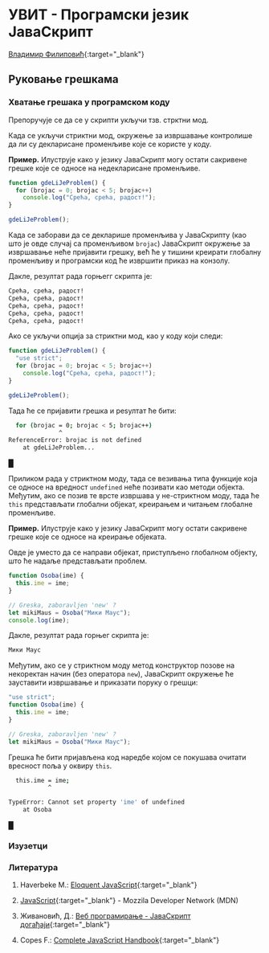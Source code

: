 
# УВИТ - Програмски језик ЈаваСкрипт

[Владимир Филиповић](https://vladofilipovic.github.io/index-cy.html){:target="_blank"}

## Руковање грешкама

### Хватање грешака у програмском коду

Препоручује се да се у скрипти укључи тзв. стрктни мод.

Када се укључи стриктни мод, окружење за извршавање контролише да ли су декларисане променљиве које се користе у коду.

**Пример.** Илуструје како у језику ЈаваСкрипт могу остати сакривене грешке које се односе на недекларисане променљиве.

```js
function gdeLiJeProblem() {
  for (brojac = 0; brojac < 5; brojac++)
    console.log("Срећа, срећа, радост!");
}

gdeLiJeProblem();
```

Када се заборави да се декларише променљива у ЈаваСкрипту (као што је овде случај са променљивом `brojac`) ЈаваСкрипт окружење за извршавање неће пријавити грешку, већ ће у тишини креирати глобалну променљиву и програмски код ће извршити приказ на конзолу.

Дакле, резултат рада горњегг скрипта је:

```bash
Срећа, срећа, радост!
Срећа, срећа, радост!
Срећа, срећа, радост!
Срећа, срећа, радост!
Срећа, срећа, радост!
```

Ако се укључи опција за стриктни мод, као у коду који следи:

```js
function gdeLiJeProblem() {
  "use strict";
  for (brojac = 0; brojac < 5; brojac++)
    console.log("Срећа, срећа, радост!");
}

gdeLiJeProblem();
```

Тада ће се пријавити грешка и реѕултат ће бити:

```bash
  for (brojac = 0; brojac < 5; brojac++)
              ^
ReferenceError: brojac is not defined
    at gdeLiJeProblem...
```

&#9608;

Приликом рада у стриктном моду, тада се везивања типа функције која се односе на вредност `undefined` неће позивати као методи објекта. Међутим, ако се позив те врсте извршава у не-стриктном моду, тада ће `this` представљати глобални објекат, креирањем и читањем глобалне променљиве.

**Пример.** Илуструје како у језику ЈаваСкрипт могу остати сакривене грешке које се односе на креирање објеката.

Овде је уместо да се направи објекат, приступљено глобалном објекту, што ће надаље представљати проблем.

```js
function Osoba(ime) {
  this.ime = ime;
}

// Greska, zaboravljen 'new' ?
let mikiMaus = Osoba("Мики Маус");
console.log(ime);
```

Дакле, резултат рада горњег скрипта је:

```bash
Мики Маус
```

Међутим, ако се у стриктном моду метод конструктор позове на некоректан начин (без оператора `new`), ЈаваСкрипт окружење ће зауставити извршавање и приказати поруку о грешци:

```js
"use strict";
function Osoba(ime) {
  this.ime = ime;
}

// Greska, zaboravljen 'new' ?
let mikiMaus = Osoba("Мики Маус");
```

Грешка ће бити пријављена код наредбе којом се покушава очитати вресност поља у оквиру `this`.

```bash
  this.ime = ime;
           ^

TypeError: Cannot set property 'ime' of undefined
    at Osoba
```

&#9608;

### Изузетци

### Литература

1. Haverbeke M.: [Eloquent JavaScript](https://eloquentjavascript.net/){:target="_blank"}

1. [JavaScript](https://developer.mozilla.org/en-US/docs/Web/JavaScript){:target="_blank"} - Mozzila Developer Network (MDN)

1. Живановић, Д.: [Веб програмирање - ЈаваСкрипт догађаји](https://www.webprogramiranje.org/dogadjaji-u-javascript-u/){:target="_blank"}

1. Copes F.: [Complete JavaScript Handbook](https://medium.freecodecamp.org/the-complete-javascript-handbook-f26b2c71719c){:target="_blank"}
